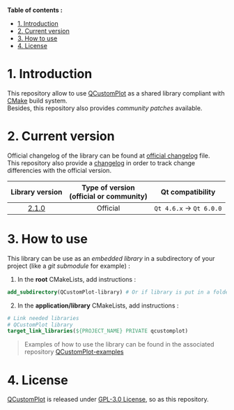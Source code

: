 **Table of contents :**
- [1. Introduction](#1-introduction)
- [2. Current version](#2-current-version)
- [3. How to use](#3-how-to-use)
- [4. License](#4-license)

# 1. Introduction

This repository allow to use [QCustomPlot][qcp-main] as a shared library compliant with [CMake][cmake] build system.  
Besides, this repository also provides _community patches_ available.

# 2. Current version

Official changelog of the library can be found at [official changelog][changelog-official] file.  
This repository also provide a [changelog][changelog-repo] in order to track change differencies with the official version.

| Library version | Type of version<br>(**official** or **community**) | Qt compatibility |
| :-: | :-: | :-: |
| [2.1.0][tag-2.1.0] | Official | `Qt 4.6.x` -> `Qt 6.0.0` |

# 3. How to use

This library can be use as an _embedded library_ in a subdirectory of your project (like a _git submodule_ for example) :
1. In the **root** CMakeLists, add instructions :
```cmake
add_subdirectory(QCustomPlot-library) # Or if library is put in a folder "dependencies" : add_subdirectory(dependencies/QCustomPlot-library)
```

2. In the **application/library** CMakeLists, add instructions :
```cmake
# Link needed libraries
# QCustomPlot library
target_link_libraries(${PROJECT_NAME} PRIVATE qcustomplot)
```
> Examples of how to use the library can be found in the associated repository [QCustomPlot-examples][repo-qcp-examples]

# 4. License

[QCustomPlot][qcp-main] is released under [GPL-3.0 License][license], so as this repository.

<!-- Links to QCustomPlot website -->
[qcp-main]: https://www.qcustomplot.com/index.php/introduction
[qcp-doc]: https://www.qcustomplot.com/documentation/index.html

<!-- Links to useful ressources -->
[cmake]: https://cmake.org/

<!-- Links to external repositories -->
[repo-qcp-examples]: https://github.com/leger50/QCustomPlot-examples

<!-- Links to this repository -->
[changelog-repo]: https://github.com/leger50/QCustomPlot-library/blob/dev/CHANGELOG.md
[changelog-official]: https://github.com/leger50/QCustomPlot-library/blob/dev/changelog-official.txt
[license]: https://github.com/leger50/QCustomPlot-library/blob/master/LICENSE.md

[tag-2.1.0]: https://github.com/leger50/QCustomPlot-library/releases/tag/2.1.0
